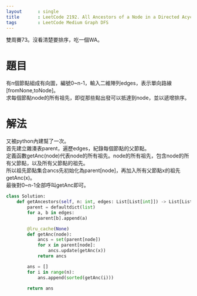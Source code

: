 ```yaml
---
layout      : single
title       : LeetCode 2192. All Ancestors of a Node in a Directed Acyclic Graph
tags 		: LeetCode Medium Graph DFS
---
```

雙周賽73。沒看清楚要排序，吃一個WA。

# 題目
有n個節點組成有向圖，編號0~n-1，輸入二維陣列edges，表示單向路線[fromNone,toNode]。  
求每個節點node的所有祖先，即從那些點出發可以抵達到node，並以遞增排序。

# 解法
又被python內建幫了一次。  
首先建立雜湊表parent，遍歷edges，紀錄每個節點的父節點。  
定義函數getAnc(node)代表node的所有祖先。node的所有祖先，包含node的所有父節點，以及所有父節點的祖先。  
所以祖先節點集合ancs先初始化為parent[node]，再加入所有父節點x的祖先getAnc(x)。  
最後對0~n-1全部呼叫getAnc即可。

```python
class Solution:
    def getAncestors(self, n: int, edges: List[List[int]]) -> List[List[int]]:
        parent = defaultdict(list)
        for a, b in edges:
            parent[b].append(a)

        @lru_cache(None)
        def getAnc(node):
            ancs = set(parent[node])
            for x in parent[node]:
                ancs.update(getAnc(x))
            return ancs

        ans = []
        for i in range(n):
            ans.append(sorted(getAnc(i)))

        return ans

```
